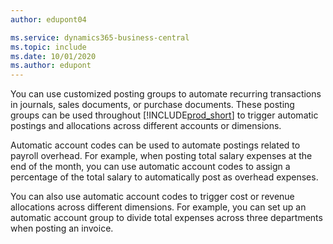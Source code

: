 ```yaml
---
author: edupont04

ms.service: dynamics365-business-central
ms.topic: include
ms.date: 10/01/2020
ms.author: edupont
---
```

You can use customized posting groups to automate recurring transactions in journals, sales documents, or purchase documents. These posting groups can be used throughout [!INCLUDE[prod_short](../../../includes/prod_short.md)] to trigger automatic postings and allocations across different accounts or dimensions.  

Automatic account codes can be used to automate postings related to payroll overhead. For example, when posting total salary expenses at the end of the month, you can use automatic account codes to assign a percentage of the total salary to automatically post as overhead expenses.  

You can also use automatic account codes to trigger cost or revenue allocations across different dimensions. For example, you can set up an automatic account group to divide total expenses across three departments when posting an invoice.  
